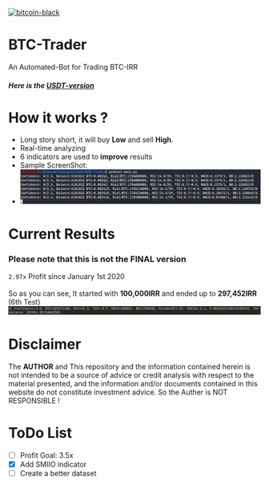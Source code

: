 [![bitcoin-black](https://github.com/Ximi1970/Donate/blob/master/bitcoin-donate-black.png)](https://www.blockchain.com/btc/address/1LQKZHNSzBZeEc7tkdz3McpQkJDsreaHLN)
# BTC-Trader
An Automated-Bot for Trading BTC-IRR
##### Here is the [USDT-version](../../tree/8a3710a16ada218aeb913ec9d61538ca65190a5e)
# How it works ?
- Long story short, it will buy **Low** and sell **High**.
- Real-time analyzing
- 6 indicators are used to **improve** results
- Sample ScreenShot:
- <img src="imgs/run.png">
# Current Results
### Please note that this is not the FINAL version
`2.97x` Profit since January 1st 2020
<br>
<br>
So as you can see, It started with **100,000IRR** and ended up to **297,452IRR** (6th Test)
<img src="imgs/test7.png">
# Disclaimer
The **AUTHOR** and This repository and the information contained herein is not intended to be a source of advice or credit analysis with respect to the material presented, and the information and/or documents contained in this website do not constitute investment advice. So the Auther is NOT RESPONSIBLE !
# ToDo List
- [ ] Profit Goal: 3.5x
- [X] Add SMIIO indicator
- [ ] Create a better dataset
